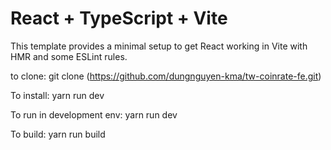 # React + TypeScript + Vite

This template provides a minimal setup to get React working in Vite with HMR and some ESLint rules.

to clone: 
git clone (https://github.com/dungnguyen-kma/tw-coinrate-fe.git)

To install:
yarn run dev

To run in development env:
yarn run dev

To build: 
yarn run build



